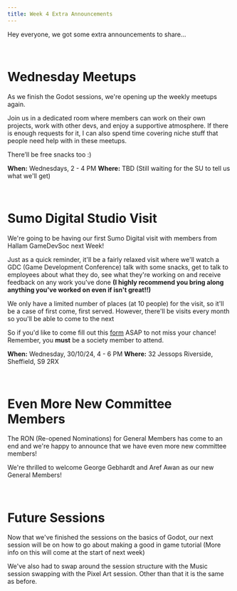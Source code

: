 ```yaml
---
title: Week 4 Extra Announcements 
---
```


Hey everyone, we got some extra announcements to share...

&nbsp;

# Wednesday Meetups

As we finish the Godot sessions, we're opening up the weekly meetups again.

Join us in a dedicated room where members can work on their own projects, work with other devs, and enjoy a supportive atmosphere. If there is enough requests for it, I can also spend time covering niche stuff that people need help with in these meetups.

There’ll be free snacks too :)

**When:** Wednesdays, 2 - 4 PM
**Where:** TBD (Still waiting for the SU to tell us what we'll get)

&nbsp;

# Sumo Digital Studio Visit

We're going to be having our first Sumo Digital visit with members from Hallam GameDevSoc next Week!

Just as a quick reminder, it'll be a fairly relaxed visit where we'll watch a GDC (Game Development Conference) talk with some snacks, get to talk to employees about what they do, see what they're working on and receive feedback on any work you've done **(I highly recommend you bring along anything you've worked on even if isn't great!!)**

We only have a limited number of places (at 10 people) for the visit, so it'll be a case of first come, first served. However, there'll be visits every month so you'll be able to come to the next

So if you'd like to come fill out this [form](https://forms.gle/JUEHaMuymkkDAciMA) ASAP to not miss your chance! Remember, you **must** be a society member to attend.

**When:** Wednesday, 30/10/24,  4 - 6 PM
**Where:** 32 Jessops Riverside, Sheffield, S9 2RX

&nbsp;

# Even More New Committee Members

The RON (Re-opened Nominations) for General Members has come to an end and we're happy to announce that we have even more new committee members!

We're thrilled to welcome George Gebhardt and Aref Awan as our new General Members!

&nbsp;

# Future Sessions

Now that we've finished the sessions on the basics of Godot, our next session will be on how to go about making a good in game tutorial (More info on this will come at the start of next week)

We've also had to swap around the session structure with the Music session swapping with the Pixel Art session. Other than that it is the same as before.

